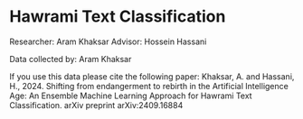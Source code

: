# Hawrami Text Classification
 
Researcher: Aram Khaksar Advisor: Hossein Hassani

Data collected by: Aram Khaksar

If you use this data please cite the following paper: 
Khaksar, A. and Hassani, H., 2024. Shifting from endangerment to rebirth in the Artificial Intelligence Age: An Ensemble Machine Learning Approach for Hawrami Text Classification. arXiv preprint arXiv:2409.16884
